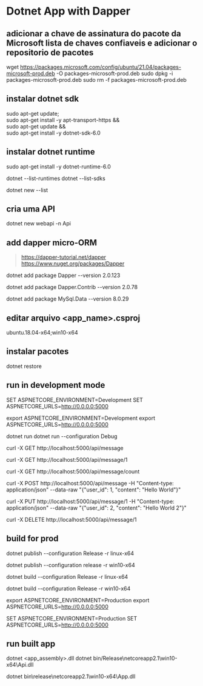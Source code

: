 # Dotnet App with Dapper


## adicionar a chave de assinatura do pacote da Microsoft lista de chaves confiaveis e adicionar o repositorio de pacotes
wget https://packages.microsoft.com/config/ubuntu/21.04/packages-microsoft-prod.deb -O packages-microsoft-prod.deb
sudo dpkg -i packages-microsoft-prod.deb
sudo rm -f packages-microsoft-prod.deb

## instalar dotnet sdk
sudo apt-get update; \
  sudo apt-get install -y apt-transport-https && \
  sudo apt-get update && \
  sudo apt-get install -y dotnet-sdk-6.0

## instalar dotnet runtime
sudo apt-get install -y dotnet-runtime-6.0



dotnet --list-runtimes
dotnet --list-sdks

dotnet new --list

## cria uma API
dotnet new webapi -n Api



## add dapper micro-ORM

> https://dapper-tutorial.net/dapper
> https://www.nuget.org/packages/Dapper

dotnet add package Dapper --version 2.0.123

dotnet add package Dapper.Contrib --version 2.0.78

dotnet add package MySql.Data --version 8.0.29



## editar arquivo <app_name>.csproj
<RuntimeIdentifiers>ubuntu.18.04-x64;win10-x64</RuntimeIdentifiers>



## instalar pacotes
dotnet restore



## run in development mode
SET ASPNETCORE_ENVIRONMENT=Development
SET ASPNETCORE_URLS=http://0.0.0.0:5000

export ASPNETCORE_ENVIRONMENT=Development
export ASPNETCORE_URLS=http://0.0.0.0:5000


dotnet run
dotnet run --configuration Debug



curl -X GET http://localhost:5000/api/message

curl -X GET http://localhost:5000/api/message/1

curl -X GET http://localhost:5000/api/message/count

curl -X POST http://localhost:5000/api/message -H "Content-type: application/json" --data-raw "{\"user_id\": 1, \"content\": \"Hello World\"}"

curl -X PUT http://localhost:5000/api/message/1 -H "Content-type: application/json" --data-raw "{\"user_id\": 2, \"content\": \"Hello World 2\"}"

curl -X DELETE http://localhost:5000/api/message/1



## build for prod
dotnet publish --configuration Release -r linux-x64

dotnet publish --configuration release -r win10-x64


dotnet build --configuration Release -r linux-x64

dotnet build --configuration Release -r win10-x64


export ASPNETCORE_ENVIRONMENT=Production
export ASPNETCORE_URLS=http://0.0.0.0:5000

SET ASPNETCORE_ENVIRONMENT=Production
SET ASPNETCORE_URLS=http://0.0.0.0:5000


## run built app
dotnet <app_assembly>.dll
dotnet bin/Release\netcoreapp2.1\win10-x64\Api.dll

dotnet bin\release\netcoreapp2.1\win10-x64\App.dll



